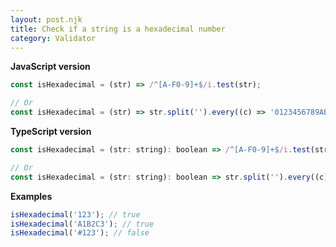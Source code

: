 ```yaml
---
layout: post.njk
title: Check if a string is a hexadecimal number
category: Validator
---
```


**JavaScript version**

```js
const isHexadecimal = (str) => /^[A-F0-9]+$/i.test(str);

// Or
const isHexadecimal = (str) => str.split('').every((c) => '0123456789ABCDEFabcdef'.indexOf(c) !== -1);
```

**TypeScript version**

```js
const isHexadecimal = (str: string): boolean => /^[A-F0-9]+$/i.test(str);

// Or
const isHexadecimal = (str: string): boolean => str.split('').every((c) => '0123456789ABCDEFabcdef'.indexOf(c) !== -1);
```

**Examples**

```js
isHexadecimal('123'); // true
isHexadecimal('A1B2C3'); // true
isHexadecimal('#123'); // false
```
